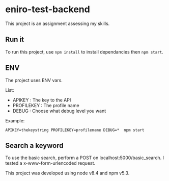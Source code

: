 # eniro-test-backend

This project is an assignment assessing my skills.

## Run it

To run this project, use `npm install` to install dependancies then `npm start`.

## ENV

The project uses ENV vars.

List: 

- APIKEY : The key to the API
- PROFILEKEY : The profile name
- DEBUG : Choose what debug level you want

Example: 

`APIKEY=thekeystring PROFILEKEY=profilename DEBUG=*  npm start`

## Search a keyword

To use the basic search, perform a POST on localhost:5000/basic_search. I tested a x-www-form-urlencoded request.

This project was developed using node v8.4 and npm v5.3.